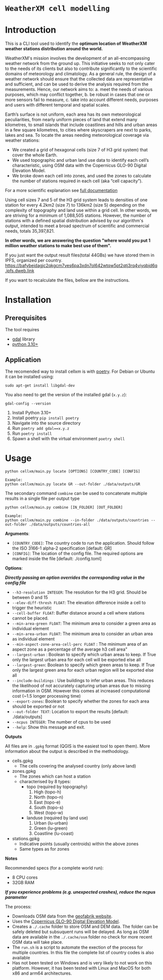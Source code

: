 # `WeatherXM cell modelling`

# Introduction

This is a CLI tool used to identify the **optimum location of WeatherXM weather stations distribution around the world.** 

WeatherXM's mission involves the development of an all-encompassing weather network from the ground up. This initiative seeks to not only cater to the needs of its clients but also to contribute significantly to the scientific domains of meteorology and climatology. As a general rule, the design of a weather network should ensure that the collected data are representative and sufficient, and can be used to derive the analysis required from the measurements. Hence, our network aims to: a. meet the needs of various purposes, which may conflict together, b. be robust in cases that one or more sensors fail to measure, c. take into account different needs, purposes and users with different temporal and spatial scales.

Earth’s surface is not uniform, each area has its own meteorological peculiarities, from nearly uniform pieces of land that extend many kilometres, to small islands that include coastlines and hills and urban areas in a few square kilometres, to cities where skyscrapers are next to parks, lakes and sea. To locate the areas needing meteorological coverage via weather stations:
- We created a grid of hexagonal cells (size 7 of H3 grid system) that cover the whole Earth.
- We used topographic and urban land use data to identify each cell’s characteristic, using OSM data with the Copernicus GLO-90 Digital Elevation Model.
- We broke down each cell into zones, and used the zones to calculate the number of stations required in each cell (aka “cell capacity”). 

For a more scientific explanation see [full documentation](docs/)

Using cell sizes 7 and 5 of the H3 grid system leads to densities of one station for every 4.2km2 (size 7) to 136km2 (size 5) depending on the complexity of topography and land use within a grid cell. In other words, we are striving for a minimum of 1,088,505 stations. However, the number of stations with a defined spatial distribution advised by our algorithm's output, intended to meet a broad spectrum of scientific and commercial needs, totals 35,397,821. 

**In other words, we are answering the question "where would you put 1 million weather stations to make best use of them".**

If you just want the output result files(total 44GBs) we have stored them in IPFS, organized per country.
https://bafybeidagjc2qkgcm7ves6pa3xdn7ol642wtqw5pt2qtj3rq4viyqbjd6q.ipfs.dweb.link

If you want to recalculate the files, bellow are the instructions.

# Installation

## Prerequisites

The tool requires
- [gdal](https://gdal.org/index.html) library
- [python 3.10+](https://www.python.org/downloads/)

## Application
The recomended way to install cellxm is with [poetry](https://python-poetry.org/docs/#installing-with-the-official-installer).
For Debian or Ubuntu it can be installed using:

```console
sudo apt-get install libgdal-dev
```

You also need to get the version of the installed gdal (`x.y.z`):

```console
gdal-config --version
```

1. Install Python 3.10+
2. Install poetry `pip install poetry`
3. Navigate into the source directory
4. Run `poetry add gdal==x.y.z`
5. Run `poetry install`
6. Spawn a shell with the virtual environment `poetry shell`

# Usage

```console
python cellxm/main.py locate [OPTIONS] [COUNTRY_CODE] [CONFIG]

Example:
python cellxm/main.py locate GR --out-folder ./data/outputs/GR
```

The secondary command `combine` can be used to concatenate multiple results in a single file per output type

```console
python cellxm/main.py combine [IN_FOLDER] [OUT_FOLDER]

Example:
python cellxm/main.py combine --in-folder ./data/outputs/countries --out-folder ./data/outputs/countries-all
```

**Arguments**:

- `[COUNTRY_CODE]`: The country code to run the application. Should follow the ISO 3166-1 alpha-2 specification [default: GR]
- `[CONFIG]`: The location of the config file. The required options are marked inside the file [default: ./config.toml]

**Options**:

**_Directly passing an option overrides the corresponding value in the config file_**

- `--h3-resolution INTEGER`: The resolution for the H3 grid. Should be between 0 and 15
- `--elev-diff-thresh FLOAT`: The elevation difference inside a cell to trigger the heuristic
- `--cell-buffer FLOAT`: Buffer distance around a cell where stations cannot be placed.
- `--min-area-green FLOAT`: The minimum area to consider a green area as individual element
- `--min-area-urban FLOAT`: The minimum area to consider an urban area as individual element
- `--min-aspect-zone-area-cell-perc FLOAT` : The minimum area of an aspect zone as a percentage of the average h3 cell area"
- `--largest-urban` : Boolean to specify which urban areas to keep. If True only the largest urban area for each cell will be exported else all
- `--largest-green`: Boolean to specify which green areas to keep. If True only the largest green area for each urban region will be exported else all
- `--include-buildings` : Use buildings to infer urban areas. This reduces the likelihood of not accurately capturing urban areas due to missing information in OSM. However this comes at increased computational cost (~1.5 longer processing time)
- `--export-zones`: Boolean to specify whether the zones for each area should be exported or not
- `--out-folder TEXT`: Location to export the results [default: ./data/outputs]
- `--ncpus INTEGER`: The number of cpus to be used
- `--help`: Show this message and exit.

**Outputs**

All files are in `.gpkg` format (QGIS is the easiest tool to open them). More information about the output is described in the methodology.

- cells.gpkg
  - The cells covering the analysed country (only above land)
- zones.gpkg
  - The zones which can host a station
  - characterised by 8 types:
    - topo (required by topography)
      1. High (topo-h)
      2. North (topo-n)
      3. East (topo-e)
      4. South (topo-s)
      5. West (topo-w)
    - landuse (required by land use)
      1. Urban (lu-urban)
      2. Green (lu-green)
      3. Coastline (lu-coast)
- stations.gpkg
  - Indicative points (usually centroids) within the above zones
  - Same types as for zones

**Notes**

Recommended specs (for a complete world run):

- 8 CPU cores
- 32GB RAM

**_If you experience problems (e.g. unexpected crashes), reduce the ncpus parameter_**

The process:

- Downloads OSM data from the [geofabrik website](https://www.geofabrik.de/).
- Uses the [Copernicus GLO-90 Digital Elevation Model](https://portal.opentopography.org/raster?opentopoID=OTSDEM.032021.4326.1).
- Creates a `./.cache` folder to store OSM and DEM data. The folder can be safely deleted but subsuquent runs will be delayed. As long as OSM data are available in the `./.cache/osm` folder no check for more recent OSM data will take place.
- The `run.sh` is a script to automate the exection of the process for multiple countries. In this file the complete list of country codes is also available
- Has not been tested on Windows and is very likely to not work on this platform. However, it has been tested with Linux and MacOS for both x86 and arm64 architectures.
